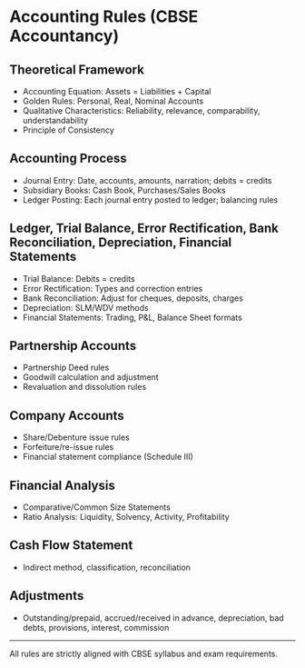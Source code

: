 # Accounting Rules (CBSE Accountancy)

## Theoretical Framework
- Accounting Equation: Assets = Liabilities + Capital
- Golden Rules: Personal, Real, Nominal Accounts
- Qualitative Characteristics: Reliability, relevance, comparability, understandability
- Principle of Consistency

## Accounting Process
- Journal Entry: Date, accounts, amounts, narration; debits = credits
- Subsidiary Books: Cash Book, Purchases/Sales Books
- Ledger Posting: Each journal entry posted to ledger; balancing rules

## Ledger, Trial Balance, Error Rectification, Bank Reconciliation, Depreciation, Financial Statements
- Trial Balance: Debits = credits
- Error Rectification: Types and correction entries
- Bank Reconciliation: Adjust for cheques, deposits, charges
- Depreciation: SLM/WDV methods
- Financial Statements: Trading, P&L, Balance Sheet formats

## Partnership Accounts
- Partnership Deed rules
- Goodwill calculation and adjustment
- Revaluation and dissolution rules

## Company Accounts
- Share/Debenture issue rules
- Forfeiture/re-issue rules
- Financial statement compliance (Schedule III)

## Financial Analysis
- Comparative/Common Size Statements
- Ratio Analysis: Liquidity, Solvency, Activity, Profitability

## Cash Flow Statement
- Indirect method, classification, reconciliation

## Adjustments
- Outstanding/prepaid, accrued/received in advance, depreciation, bad debts, provisions, interest, commission

---
All rules are strictly aligned with CBSE syllabus and exam requirements.
